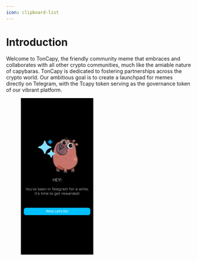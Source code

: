 ```yaml
---
icon: clipboard-list
---
```


# Introduction

Welcome to TonCapy, the friendly community meme that embraces and collaborates with all other crypto communities, much like the amiable nature of capybaras. TonCapy is dedicated to fostering partnerships across the crypto world. Our ambitious goal is to create a launchpad for memes directly on Telegram, with the Tcapy token serving as the governance token of our vibrant platform.

<figure><img src=".gitbook/assets/1 Welcome.png" alt=""><figcaption></figcaption></figure>
